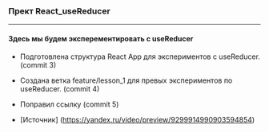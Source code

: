 ### Прект React_useReducer
---
#### Здесь мы будем эксперементировать с useReducer
* Подготовлена структура React App для экспериментов с useReducer. (commit 3)
* Создана ветка feature/lesson_1 для превых экспериментов по useReducer. (commit 4)
* Поправил ссылку (commit 5)

* [Источник] (https://yandex.ru/video/preview/9299914990903594854) 